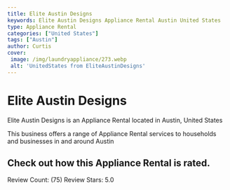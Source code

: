 ```yaml
---
title: Elite Austin Designs
keywords: Elite Austin Designs Appliance Rental Austin United States 
type: Appliance Rental 
categories: ["United States"]
tags: ["Austin"]
author: Curtis
cover:
 image: /img/laundryappliance/273.webp
 alt: 'UnitedStates from EliteAustinDesigns'
---
```


# Elite Austin Designs
Elite Austin Designs is an Appliance Rental located in Austin, United States

This business offers a range of Appliance Rental services to households and businesses in and around Austin

## Check out how this Appliance Rental is rated.
Review Count: (75)
Review Stars: 5.0
